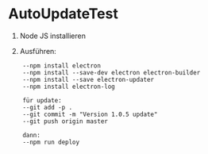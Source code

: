 # AutoUpdateTest

1. Node JS installieren

2. Ausführen:

```
    --npm install electron
    --npm install --save-dev electron electron-builder
    --npm install --save electron-updater
    --npm install electron-log

    für update:
    --git add -p .
    --git commit -m "Version 1.0.5 update"
    --git push origin master

    dann:
    --npm run deploy
```